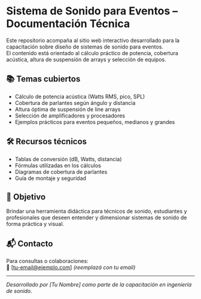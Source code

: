 # Sistema de Sonido para Eventos – Documentación Técnica

Este repositorio acompaña al sitio web interactivo desarrollado para la capacitación sobre diseño de sistemas de sonido para eventos.  
El contenido está orientado al cálculo práctico de potencia, cobertura acústica, altura de suspensión de arrays y selección de equipos.


## 📚 Temas cubiertos
- Cálculo de potencia acústica (Watts RMS, pico, SPL)
- Cobertura de parlantes según ángulo y distancia
- Altura óptima de suspensión de line arrays
- Selección de amplificadores y procesadores
- Ejemplos prácticos para eventos pequeños, medianos y grandes

## 🛠️ Recursos técnicos
- Tablas de conversión (dB, Watts, distancia)
- Fórmulas utilizadas en los cálculos
- Diagramas de cobertura de parlantes
- Guía de montaje y seguridad

## 🎯 Objetivo
Brindar una herramienta didáctica para técnicos de sonido, estudiantes y profesionales que deseen entender y dimensionar sistemas de sonido de forma práctica y visual.

## 📬 Contacto
Para consultas o colaboraciones:  
📧 [tu-email@ejemplo.com]  *(reemplazá con tu email)*

---

_Desarrollado por [Tu Nombre] como parte de la capacitación en ingeniería de sonido._
